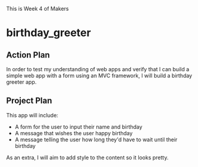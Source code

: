 This is Week 4 of Makers

# birthday_greeter

## Action Plan
In order to test my understanding of web apps and verify that I can build a simple web app with a form using an MVC framework, I will build a birthday greeter app.

## Project Plan  
This app will include:  
- A form for the user to input their name and birthday  
- A message that wishes the user happy birthday  
- A message telling the user how long they'd have to wait until their birthday  

As an extra, I will aim to add style to the content so it looks pretty.
